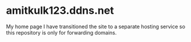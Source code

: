 # amitkulk123.ddns.net
My home page
I have transitioned the site to a separate hosting service so this repository is only for forwarding domains.
